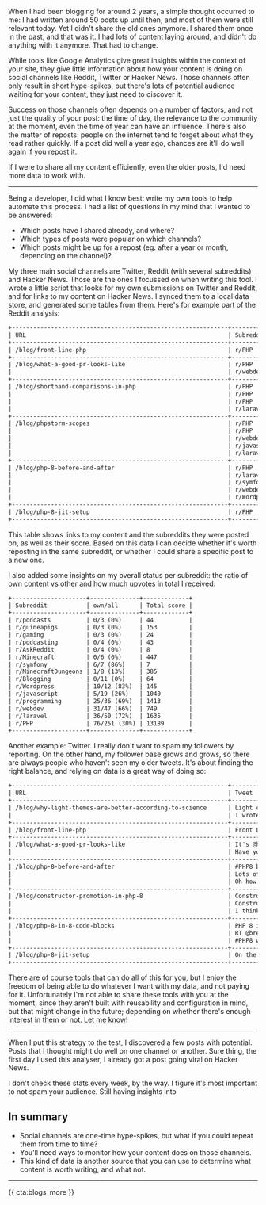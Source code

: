 When I had been blogging for around 2 years, a simple thought occurred to me: I had written around 50 posts up until then, and most of them were still relevant today. Yet I didn't share the old ones anymore. I shared them once in the past, and that was it. I had lots of content laying around, and didn't do anything with it anymore. That had to change. 

While tools like Google Analytics give great insights within the context of your site, they give little information about how your content is doing on social channels like Reddit, Twitter or Hacker News. Those channels often only result in short hype-spikes, but there's lots of potential audience waiting for your content, they just need to discover it.

Success on those channels often depends on a number of factors, and not just the quality of your post: the time of day, the relevance to the community at the moment, even the time of year can have an influence. There's also the matter of reposts: people on the internet tend to forget about what they read rather quickly. If a post did well a year ago, chances are it'll do well again if you repost it. 

If I were to share all my content efficiently, even the older posts, I'd need more data to work with.

---

Being a developer, I did what I know best: write my own tools to help automate this process. I had a list of questions in my mind that I wanted to be answered:

- Which posts have I shared already, and where?
- Which types of posts were popular on which channels?
- Which posts might be up for a repost (eg. after a year or month, depending on the channel)?

My three main social channels are Twitter, Reddit (with several subreddits) and Hacker News. Those are the ones I focussed on when writing this tool. I wrote a little script that looks for my own submissions on Twitter and Reddit, and for links to my content on Hacker News. I synced them to a local data store, and generated some tables from them. Here's for example part of the Reddit analysis:

```txt
+-------------------------------------------------------------+---------------+------------------------------------------+--------+------------------+
| URL                                                         | Subreddit     | Title                                    | Score  | Date             |
+-------------------------------------------------------------+---------------+------------------------------------------+--------+------------------+
| /blog/front-line-php                                        | r/PHP         | Front Line PHP                           | 0      | 2020-10-05 19:00 |
+-------------------------------------------------------------+---------------+------------------------------------------+--------+------------------+
| /blog/what-a-good-pr-looks-like                             | r/PHP         | Some guidelines on making good PRs, esp… | 8      | 2020-10-02 13:25 |
|                                                             | r/webdev      | What a good PR looks like                | 0      | 2020-10-15 13:17 |
+-------------------------------------------------------------+---------------+------------------------------------------+--------+------------------+
| /blog/shorthand-comparisons-in-php                          | r/PHP         | Looking at two basic operators: shortha… | 63     | 2017-11-20 13:44 |
|                                                             | r/PHP         | Shorthand comparisons in PHP, now also … | 74     | 2018-08-20 16:54 |
|                                                             | r/PHP         | A refresher about shorthand comparisons  | 6      | 2020-10-15 13:02 |
|                                                             | r/laravel     | Shorthand comparisons in PHP             | 63     | 2020-10-15 13:17 |
+-------------------------------------------------------------+---------------+------------------------------------------+--------+------------------+
| /blog/phpstorm-scopes                                       | r/PHP         | A tip for phpstorm users: coloured scop… | 149    | 2018-06-07 12:39 |
|                                                             | r/PHP         | Using file scopes in PhpStorm            | 87     | 2020-09-25 12:39 |
|                                                             | r/webdev      | Scopes in any JetBrains IDE              | 10     | 2020-09-26 16:39 |
|                                                             | r/javascript  | Scopes in any JetBrains IDE              | 116    | 2020-09-26 16:39 |
|                                                             | r/laravel     | Configuring PhpStorm scopes              | 29     | 2020-10-19 12:34 |
+-------------------------------------------------------------+---------------+------------------------------------------+--------+------------------+
| /blog/php-8-before-and-after                                | r/PHP         | PHP 8: before and after                  | ⭐️ 121 | 2020-07-20 17:35 |
|                                                             | r/laravel     | PHP 8: before and after                  | ⭐️ 50  | 2020-10-23 13:05 |
|                                                             | r/symfony     | PHP 8: before and after                  | 1      | 2020-10-23 13:05 |
|                                                             | r/webdev      | PHP 8: before and after                  | 13     | 2020-10-23 13:05 |
|                                                             | r/Wordpress   | PHP 8: before and after                  | 30     | 2020-10-23 13:06 |
+-------------------------------------------------------------+---------------+------------------------------------------+--------+------------------+
| /blog/php-8-jit-setup                                       | r/PHP         | How to setup the JIT                     | 42     | 2020-11-04 18:17 |
+-------------------------------------------------------------+---------------+------------------------------------------+--------+------------------+
```

This table shows links to my content and the subreddits they were posted on, as well as their score. Based on this data I can decide whether it's worth reposting in the same subreddit, or whether I could share a specific post to a new one.

I also added some insights on my overall status per subreddit: the ratio of own content vs other and how much upvotes in total I received:

```txt
+---------------------+--------------+-------------+
| Subreddit           | own/all      | Total score |
+---------------------+--------------+-------------+
| r/podcasts          | 0/3 (0%)     | 44          |
| r/guineapigs        | 0/3 (0%)     | 153         |
| r/gaming            | 0/3 (0%)     | 24          |
| r/podcasting        | 0/4 (0%)     | 43          |
| r/AskReddit         | 0/4 (0%)     | 8           |
| r/Minecraft         | 0/6 (0%)     | 447         |
| r/symfony           | 6/7 (86%)    | 7           |
| r/MinecraftDungeons | 1/8 (13%)    | 385         |
| r/Blogging          | 0/11 (0%)    | 64          |
| r/Wordpress         | 10/12 (83%)  | 145         |
| r/javascript        | 5/19 (26%)   | 1040        |
| r/programming       | 25/36 (69%)  | 1413        |
| r/webdev            | 31/47 (66%)  | 749         |
| r/laravel           | 36/50 (72%)  | 1635        |
| r/PHP               | 76/251 (30%) | 13189       |
+---------------------+--------------+-------------+
```

Another example: Twitter. I really don't want to spam my followers by reporting. On the other hand, my follower base grows and grows, so there are always people who haven't seen my older tweets. It's about finding the right balance, and relying on data is a great way of doing so:

```txt
+-------------------------------------------------------------+------------------------------------------+-----------------------------+--------+----------+
| URL                                                         | Tweet                                    | Date                        | Likes  | Retweets |
+-------------------------------------------------------------+------------------------------------------+-----------------------------+--------+----------+
| /blog/why-light-themes-are-better-according-to-science      | Light colour schemes are better, based … | Saturday, 2020-09-26 18:13  | ⭐️ 101 | 🔁 23    |
|                                                             | I wrote something new over the weekend.… | Monday, 2020-09-28 12:08    | ⭐️ 20  | 🔁 1     |
+-------------------------------------------------------------+------------------------------------------+-----------------------------+--------+----------+
| /blog/front-line-php                                        | Front Line PHP: some backstory  https:/… | Monday, 2020-10-05 11:00    | ⭐️ 15  | 🔁 2     |
+-------------------------------------------------------------+------------------------------------------+-----------------------------+--------+----------+
| /blog/what-a-good-pr-looks-like                             | It's @hacktoberfest! Here are some tips… | Friday, 2020-10-02 05:20    | ⭐️ 22  | 🔁 5     |
|                                                             | Have you already submitted your hacktob… | Friday, 2020-10-09 15:03    | ⭐️ 15  | 🔁 3     |
+-------------------------------------------------------------+------------------------------------------+-----------------------------+--------+----------+
| /blog/php-8-before-and-after                                | #PHP8 before and after: the impact PHP … | Monday, 2020-07-20 09:34    | ⭐️ 205 | 🔁 79    |
|                                                             | Lots of things I'll change in my code o… | Wednesday, 2020-08-26 06:39 | ⭐️ 54  | 🔁 15    |
|                                                             | Oh how I look forward using all these s… | Friday, 2020-10-16 05:19    | ⭐️ 98  | 🔁 21    |
+-------------------------------------------------------------+------------------------------------------+-----------------------------+--------+----------+
| /blog/constructor-promotion-in-php-8                        | Constructor property promotion in #PHP … | Friday, 2020-06-12 14:10    | ⭐️ 23  | 🔁 8     |
|                                                             | Constructor property promotion in #PHP … | Friday, 2020-06-12 14:10    | ⭐️ 23  | 🔁 8     |
|                                                             | I think promoted properties are my #1 f… | Monday, 2020-10-26 05:40    | ⭐️ 108 | 🔁 24    |
+-------------------------------------------------------------+------------------------------------------+-----------------------------+--------+----------+
| /blog/php-8-in-8-code-blocks                                | PHP 8 in 8 code blocks https://t.co/2We… | Friday, 2020-05-15 05:58    | ⭐️ 244 | 🔁 96    |
|                                                             | RT @brendt_gd: PHP 8 in 8 code blocks h… | Friday, 2020-05-15 13:36    | ⭐️ 0   | 🔁 96    |
|                                                             | #PHP8 will be here next month, November… | Monday, 2020-10-26 09:57    | ⭐️ 53  | 🔁 8     |
+-------------------------------------------------------------+------------------------------------------+-----------------------------+--------+----------+
| /blog/php-8-jit-setup                                       | On the topic of PHP 8, if you ever need… | Wednesday, 2020-11-04 10:17 | ⭐️ 26  | 🔁 6     |
+-------------------------------------------------------------+------------------------------------------+-----------------------------+--------+----------+
```

There are of course tools that can do all of this for you, but I enjoy the freedom of being able to do whatever I want with my data, and not paying for it. Unfortunately I'm not able to share these tools with you at the moment, since they aren't built with reusability and configuration in mind, but that might change in the future; depending on whether there's enough interest in them or not. [Let me know](*https://twitter.com/brendt_gd)!

---

When I put this strategy to the test, I discovered a few posts with potential. Posts that I thought might do well on one channel or another. Sure thing, the first day I used this analyser, I already got a post going viral on Hacker News.

I don't check these stats every week, by the way. I figure it's most important to not spam your audience. Still having insights into 

<div class="sidenote">
<h2>In summary</h2>

- Social channels are one-time hype-spikes, but what if you could repeat them from time to time?
- You'll need ways to monitor how your content does on those channels.
- This kind of data is another source that you can use to determine what content is worth writing, and what not.
</div>

---

{{ cta:blogs_more }}
